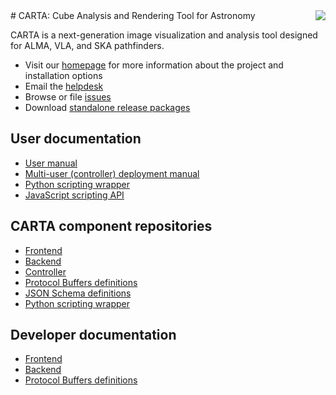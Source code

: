 <img align="right" src="cartaviewer.png">
# CARTA: Cube Analysis and Rendering Tool for Astronomy

CARTA is a next-generation image visualization and analysis tool designed for ALMA, VLA, and SKA pathfinders.

* Visit our [homepage](https://cartavis.org/) for more information about the project and installation options
* Email the [helpdesk](mailto:support@carta.freshdesk.com)
* Browse or file [issues](https://github.com/CARTAvis/carta/issues)
* Download [standalone release packages](https://github.com/CARTAvis/carta/releases/latest)

## User documentation

* [User manual](https://carta.readthedocs.io)
* [Multi-user (controller) deployment manual](https://carta-controller.readthedocs.io)
* [Python scripting wrapper](https://carta-python.readthedocs.io)
* [JavaScript scripting API](https://cartavis.org/carta-frontend/api)

## CARTA component repositories

* [Frontend](https://github.com/CARTAvis/carta-frontend/)
* [Backend](https://github.com/CARTAvis/carta-backend/)
* [Controller](https://github.com/CARTAvis/carta-controller/)
* [Protocol Buffers definitions](https://github.com/CARTAvis/carta-protobuf/)
* [JSON Schema definitions](https://github.com/CARTAvis/schemas/)
* [Python scripting wrapper](https://github.com/CARTAvis/carta-python/)

## Developer documentation

* [Frontend](https://cartavis.org/carta-frontend/)
* [Backend](https://cartavis.org/carta-backend/)
* [Protocol Buffers definitions](https://carta-protobuf.readthedocs.io)

